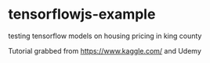 # tensorflowjs-example
testing tensorflow models on housing pricing in king county


Tutorial grabbed from https://www.kaggle.com/ and Udemy 
